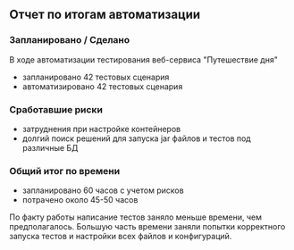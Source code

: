 ## Отчет по итогам автоматизации

### Запланировано / Сделано

В ходе автоматизации тестирования веб-сервиса "Путешествие дня" 

* запланировано 42 тестовых сценария
* автоматизировано 42 тестовых сценария

### Сработавшие риски

* затруднения при настройке контейнеров
* долгий поиск решений для запуска jar файлов и тестов под различные БД

### Общий итог по времени

* запланировано 60 часов с учетом рисков
* потрачено около 45-50 часов

По факту работы написание тестов заняло меньше времени, чем предполагалось.
Большую часть времени заняли попытки корректного запуска тестов и настройки всех файлов и конфигураций. 

